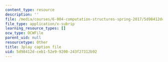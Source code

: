 ```yaml
---
content_type: resource
description: ''
file: /media/courses/6-004-computation-structures-spring-2017/5d98412dceb152e99200243f27312b92_5BRcFgMJLCs.vtt
file_type: application/x-subrip
learning_resource_types: []
ocw_type: OCWFile
parent_uid: null
resourcetype: Other
title: 3play caption file
uid: 5d98412d-ceb1-52e9-9200-243f27312b92
---
```

